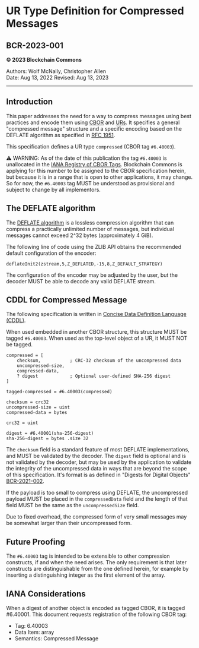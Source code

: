 # UR Type Definition for Compressed Messages

## BCR-2023-001

**© 2023 Blockchain Commons**

Authors: Wolf McNally, Christopher Allen<br/>
Date: Aug 13, 2022
Revised: Aug 13, 2023

---

## Introduction

This paper addresses the need for a way to compress messages using best practices and encode them using [CBOR](https://cbor.io/) and [URs](https://github.com/BlockchainCommons/Research/blob/master/papers/bcr-2020-005-ur.md). It specifies a general "compressed message" structure and a specific encoding based on the DEFLATE algorithm as specified in [RFC 1951](https://datatracker.ietf.org/doc/html/rfc1951).

This specification defines a UR type `compressed` (CBOR tag `#6.40003`).

⚠️ WARNING: As of the date of this publication the tag `#6.40003` is unallocated in the [IANA Registry of CBOR Tags](https://www.iana.org/assignments/cbor-tags/cbor-tags.xhtml). Blockchain Commons is applying for this number to be assigned to the CBOR specification herein, but because it is in a range that is open to other applications, it may change. So for now, the `#6.40003` tag MUST be understood as provisional and subject to change by all implementors.

## The DEFLATE algorithm

The [DEFLATE algorithm](https://datatracker.ietf.org/doc/html/rfc1951) is a lossless compression algorithm that can compress a practically unlimited number of messages, but individual messages cannot exceed 2^32 bytes (approximately 4 GiB).

The following line of code using the ZLIB API obtains the recommended default configuration of the encoder:

```
deflateInit2(zstream,5,Z_DEFLATED,-15,8,Z_DEFAULT_STRATEGY)
```

The configuration of the encoder may be adjusted by the user, but the decoder MUST be able to decode any valid DEFLATE stream.

## CDDL for Compressed Message

The following specification is written in [Concise Data Definition Language (CDDL)](https://tools.ietf.org/html/rfc8610).

When used embedded in another CBOR structure, this structure MUST be tagged `#6.40003`. When used as the top-level object of a UR, it MUST NOT be tagged.

```
compressed = [
    checksum,           ; CRC-32 checksum of the uncompressed data
    uncompressed-size,
    compressed-data,
    ? digest            ; Optional user-defined SHA-256 digest
]

tagged-compressed = #6.40003(compressed)

checksum = crc32
uncompressed-size = uint
compressed-data = bytes

crc32 = uint

digest = #6.40001(sha-256-digest)
sha-256-digest = bytes .size 32
```

The `checksum` field is a standard feature of most DEFLATE implementations, and MUST be validated by the decoder. The `digest` field is optional and is not validated by the decoder, but may be used by the application to validate the integrity of the uncompressed data in ways that are beyond the scope of this specification. It's format is as defined in "Digests for Digital Objects" [BCR-2021-002](bcr-2021-002-digest.md).

If the payload is too small to compress using DEFLATE, the uncompressed payload MUST be placed in the `compressedData` field and the length of that field MUST be the same as the `uncompressedSize` field.

Due to fixed overhead, the compressed form of very small messages may be somewhat larger than their uncompressed form.

## Future Proofing

The `#6.40003` tag is intended to be extensible to other compression constructs, if and when the need arises. The only requirement is that later constructs are distinguishable from the one defined herein, for example by inserting a distinguishing integer as the first element of the array.

## IANA Considerations

When a digest of another object is encoded as tagged CBOR, it is tagged #6.40001. This document requests registration of the following CBOR tag:

* Tag: 6.40003
* Data Item: array
* Semantics: Compressed Message
